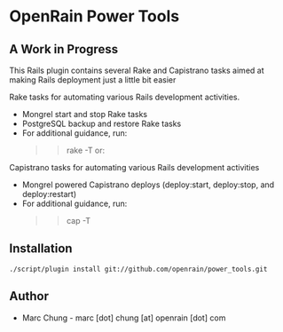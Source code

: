 OpenRain Power Tools
====================

A Work in Progress
------------------

This Rails plugin contains several Rake and Capistrano tasks aimed at making Rails deployment just a little bit easier

Rake tasks for automating various Rails development activities.

  * Mongrel start and stop Rake tasks
  * PostgreSQL backup and restore Rake tasks
  * For additional guidance, run:
    >> rake -T or:

Capistrano tasks for automating various Rails development activities

  * Mongrel powered Capistrano deploys (deploy:start, deploy:stop, and deploy:restart)
  * For additional guidance, run:
    >> cap -T
    
Installation
------------

  `./script/plugin install git://github.com/openrain/power_tools.git`

Author
------

* Marc Chung - marc [dot] chung [at] openrain [dot] com


